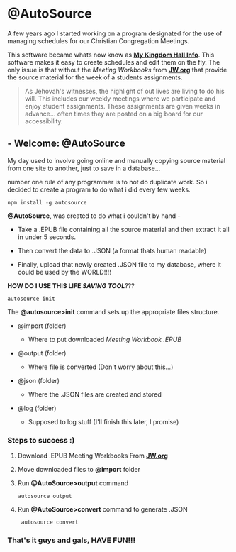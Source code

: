 # @AutoSource
A few years ago I started working on a program designated for the use of managing schedules for our Christian Congregation Meetings.

This software became whats now know as **[My Kingdom Hall Info](https://mykhinfo.com)**. This software makes it easy to create schedules and edit them on the fly. The only issue is that without the *Meeting Workbooks* from **[JW.org](https://jw.org)** that provide the source material for the week of a students assignments.

> As Jehovah's witnesses, the highlight of out lives are living to do his will. This includes our weekly meetings where we participate and enjoy student assignments. These assignments are given weeks in advance... often times they are posted on a big board for our accessibility.

## - Welcome: @AutoSource

My day used to involve going online and manually copying source material from one site to another, just to save in a database...

number one rule of any programmer is to not do duplicate work. So i decided to create a program to do what i did every few weeks.

	npm install -g autosource

**@AutoSource**, was created to do what i couldn't by hand -

 - Take a .EPUB file containing all the source material and then extract
   it all in under 5 seconds.

- Then convert the data to .JSON (a format thats human readable)

- Finally, upload that newly created .JSON file to my database, where it could be used by the WORLD!!!!

**HOW DO I USE THIS LIFE *SAVING TOOL***???

	autosource init

The **@autosource>init** command sets up the appropriate files structure.

 - @import (folder)
	 -  Where to put downloaded *Meeting Workbook .EPUB*
	
 - @output (folder)
	 - Where file is converted (Don't worry about this...)
 - @json (folder)
	 - Where the .JSON files are created and stored
 - @log (folder)
	 - Supposed to log stuff (I'll finish this later, I promise)


 ### Steps to success :)
 1. Download .EPUB Meeting Workbooks From **[JW.org](https://jw.org)**
 2. Move downloaded files to **@import** folder
 3. Run **@AutoSource>output** command

		autosource output
4. Run **@AutoSource>convert** command to generate .JSON

		autosource convert

### That's it guys and gals, HAVE FUN!!!